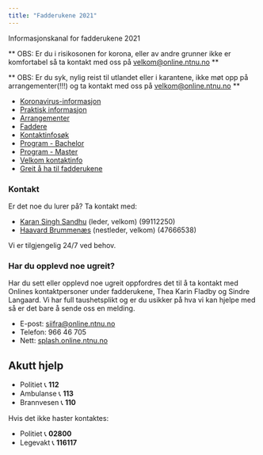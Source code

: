 ```yaml
---
title: "Fadderukene 2021"
---
```


Informasjonskanal for fadderukene 2021

** OBS: Er du i risikosonen for korona, eller av andre grunner ikke er komfortabel så ta kontakt med oss på velkom@online.ntnu.no **

** OBS: Er du syk, nylig reist til utlandet eller i karantene, ikke møt opp på arrangementer(!!!) og ta kontakt med oss på velkom@online.ntnu.no ** 


* [Koronavirus-informasjon](/fadderukene/2021-/korona/) 
* [Praktisk informasjon](/fadderukene/2021-/PraktiskInfo)
* [Arrangementer](https://online.ntnu.no/splash#calendar)  
* [Faddere](/fadderukene/2021-/Faddere)  
* [Kontaktinfosøk](https://online.ntnu.no/profile/search)  
* [Program - Bachelor](https://online.ntnu.no/splash/)    
* [Program - Master](https://online.ntnu.no/splash/)  
* [Velkom kontaktinfo](/fadderukene/2021-/velkom/) 
* [Greit å ha til fadderukene](/fadderukene/2021-/TaMedListe)


### Kontakt
Er det noe du lurer på? Ta kontakt med:

- [Karan Singh Sandhu](https://online.ntnu.no/profile/public/1963) (leder, velkom) (99112250)  
- [Haavard Brummenæs](https://online.ntnu.no/profile/public/1925/) (nestleder, velkom) (47666538)

Vi er tilgjengelig 24/7 ved behov.  


### Har du opplevd noe ugreit?
Har du sett eller opplevd noe ugreit oppfordres det til å ta kontakt med Onlines kontaktpersoner under fadderukene, Thea Karin Fladby og Sindre Langaard. Vi har full taushetsplikt og er du usikker på hva vi kan hjelpe med så er det bare å sende oss en melding.

- E-post: siifra@online.ntnu.no  
- Telefon: 966 46 705  
- Nett: [splash.online.ntnu.no](/splash.online.ntnu.no/splash)  


Akutt hjelp
------------------------------------

- Politiet 📞 **112**  
- Ambulanse 📞 **113**  
- Brannvesen 📞 **110**

Hvis det ikke haster kontaktes:

- Politiet 📞 **02800**  
- Legevakt 📞 **116117**